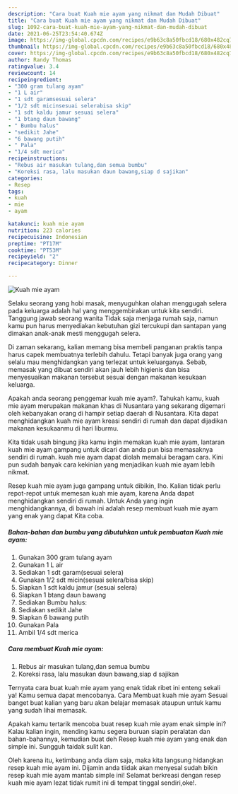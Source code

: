 ```yaml
---
description: "Cara buat Kuah mie ayam yang nikmat dan Mudah Dibuat"
title: "Cara buat Kuah mie ayam yang nikmat dan Mudah Dibuat"
slug: 1092-cara-buat-kuah-mie-ayam-yang-nikmat-dan-mudah-dibuat
date: 2021-06-25T23:54:40.674Z
image: https://img-global.cpcdn.com/recipes/e9b63c8a50fbcd18/680x482cq70/kuah-mie-ayam-foto-resep-utama.jpg
thumbnail: https://img-global.cpcdn.com/recipes/e9b63c8a50fbcd18/680x482cq70/kuah-mie-ayam-foto-resep-utama.jpg
cover: https://img-global.cpcdn.com/recipes/e9b63c8a50fbcd18/680x482cq70/kuah-mie-ayam-foto-resep-utama.jpg
author: Randy Thomas
ratingvalue: 3.4
reviewcount: 14
recipeingredient:
- "300 gram tulang ayam"
- "1 L air"
- "1 sdt garamsesuai selera"
- "1/2 sdt micinsesuai selerabisa skip"
- "1 sdt kaldu jamur sesuai selera"
- "1 btang daun bawang"
- " Bumbu halus"
- "sedikit Jahe"
- "6 bawang putih"
- " Pala"
- "1/4 sdt merica"
recipeinstructions:
- "Rebus air masukan tulang,dan semua bumbu"
- "Koreksi rasa, lalu masukan daun bawang,siap d sajikan"
categories:
- Resep
tags:
- kuah
- mie
- ayam

katakunci: kuah mie ayam 
nutrition: 223 calories
recipecuisine: Indonesian
preptime: "PT17M"
cooktime: "PT53M"
recipeyield: "2"
recipecategory: Dinner

---
```



![Kuah mie ayam](https://img-global.cpcdn.com/recipes/e9b63c8a50fbcd18/680x482cq70/kuah-mie-ayam-foto-resep-utama.jpg)

Selaku seorang yang hobi masak, menyuguhkan olahan menggugah selera pada keluarga adalah hal yang menggembirakan untuk kita sendiri. Tanggung jawab seorang  wanita Tidak saja menjaga rumah saja, namun kamu pun harus menyediakan kebutuhan gizi tercukupi dan santapan yang dimakan anak-anak mesti menggugah selera.

Di zaman  sekarang, kalian memang bisa membeli panganan praktis tanpa harus capek membuatnya terlebih dahulu. Tetapi banyak juga orang yang selalu mau menghidangkan yang terlezat untuk keluarganya. Sebab, memasak yang dibuat sendiri akan jauh lebih higienis dan bisa menyesuaikan makanan tersebut sesuai dengan makanan kesukaan keluarga. 



Apakah anda seorang penggemar kuah mie ayam?. Tahukah kamu, kuah mie ayam merupakan makanan khas di Nusantara yang sekarang digemari oleh kebanyakan orang di hampir setiap daerah di Nusantara. Kita dapat menghidangkan kuah mie ayam kreasi sendiri di rumah dan dapat dijadikan makanan kesukaanmu di hari liburmu.

Kita tidak usah bingung jika kamu ingin memakan kuah mie ayam, lantaran kuah mie ayam gampang untuk dicari dan anda pun bisa memasaknya sendiri di rumah. kuah mie ayam dapat diolah memalui beragam cara. Kini pun sudah banyak cara kekinian yang menjadikan kuah mie ayam lebih nikmat.

Resep kuah mie ayam juga gampang untuk dibikin, lho. Kalian tidak perlu repot-repot untuk memesan kuah mie ayam, karena Anda dapat menghidangkan sendiri di rumah. Untuk Anda yang ingin menghidangkannya, di bawah ini adalah resep membuat kuah mie ayam yang enak yang dapat Kita coba.

<!--inarticleads1-->

##### Bahan-bahan dan bumbu yang dibutuhkan untuk pembuatan Kuah mie ayam:

1. Gunakan 300 gram tulang ayam
1. Gunakan 1 L air
1. Sediakan 1 sdt garam(sesuai selera)
1. Gunakan 1/2 sdt micin(sesuai selera/bisa skip)
1. Siapkan 1 sdt kaldu jamur (sesuai selera)
1. Siapkan 1 btang daun bawang
1. Sediakan  Bumbu halus:
1. Sediakan sedikit Jahe
1. Siapkan 6 bawang putih
1. Gunakan  Pala
1. Ambil 1/4 sdt merica




<!--inarticleads2-->

##### Cara membuat Kuah mie ayam:

1. Rebus air masukan tulang,dan semua bumbu
1. Koreksi rasa, lalu masukan daun bawang,siap d sajikan




Ternyata cara buat kuah mie ayam yang enak tidak ribet ini enteng sekali ya! Kamu semua dapat mencobanya. Cara Membuat kuah mie ayam Sesuai banget buat kalian yang baru akan belajar memasak ataupun untuk kamu yang sudah lihai memasak.

Apakah kamu tertarik mencoba buat resep kuah mie ayam enak simple ini? Kalau kalian ingin, mending kamu segera buruan siapin peralatan dan bahan-bahannya, kemudian buat deh Resep kuah mie ayam yang enak dan simple ini. Sungguh taidak sulit kan. 

Oleh karena itu, ketimbang anda diam saja, maka kita langsung hidangkan resep kuah mie ayam ini. Dijamin anda tiidak akan menyesal sudah bikin resep kuah mie ayam mantab simple ini! Selamat berkreasi dengan resep kuah mie ayam lezat tidak rumit ini di tempat tinggal sendiri,oke!.

